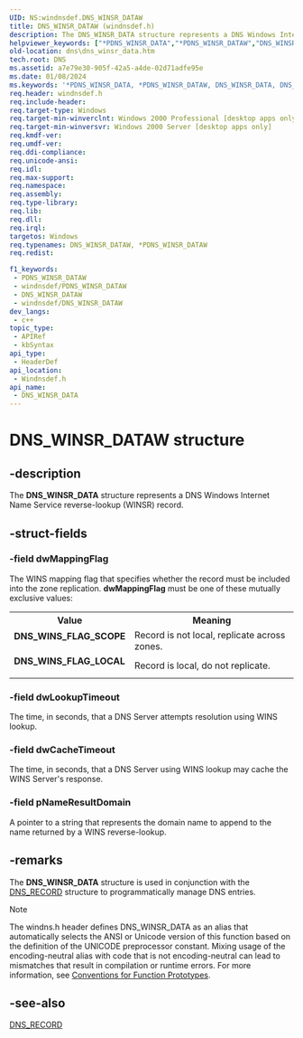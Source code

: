 ```yaml
---
UID: NS:windnsdef.DNS_WINSR_DATAW
title: DNS_WINSR_DATAW (windnsdef.h)
description: The DNS_WINSR_DATA structure represents a DNS Windows Internet Name Service reverse-lookup (WINSR) record. (Unicode)
helpviewer_keywords: ["*PDNS_WINSR_DATA","*PDNS_WINSR_DATAW","DNS_WINSR_DATA","DNS_WINSR_DATA structure [DNS]","DNS_WINSR_DATAW","DNS_WINS_FLAG_LOCAL","DNS_WINS_FLAG_SCOPE","PDNS_WINSR_DATA","PDNS_WINSR_DATA structure pointer [DNS]","_dns_dns_winsr_data","dns.dns_winsr_data","windnsdef/DNS_WINSR_DATA","windnsdef/PDNS_WINSR_DATA"]
old-location: dns\dns_winsr_data.htm
tech.root: DNS
ms.assetid: a7e79e30-905f-42a5-a4de-02d71adfe95e
ms.date: 01/08/2024
ms.keywords: '*PDNS_WINSR_DATA, *PDNS_WINSR_DATAW, DNS_WINSR_DATA, DNS_WINSR_DATA structure [DNS], DNS_WINSR_DATAW, DNS_WINS_FLAG_LOCAL, DNS_WINS_FLAG_SCOPE, PDNS_WINSR_DATA, PDNS_WINSR_DATA structure pointer [DNS], _dns_dns_winsr_data, dns.dns_winsr_data, windnsdef/DNS_WINSR_DATA, windnsdef/PDNS_WINSR_DATA'
req.header: windnsdef.h
req.include-header: 
req.target-type: Windows
req.target-min-winverclnt: Windows 2000 Professional [desktop apps only]
req.target-min-winversvr: Windows 2000 Server [desktop apps only]
req.kmdf-ver: 
req.umdf-ver: 
req.ddi-compliance: 
req.unicode-ansi: 
req.idl: 
req.max-support: 
req.namespace: 
req.assembly: 
req.type-library: 
req.lib: 
req.dll: 
req.irql: 
targetos: Windows
req.typenames: DNS_WINSR_DATAW, *PDNS_WINSR_DATAW
req.redist: 

f1_keywords:
 - PDNS_WINSR_DATAW
 - windnsdef/PDNS_WINSR_DATAW
 - DNS_WINSR_DATAW
 - windnsdef/DNS_WINSR_DATAW
dev_langs:
 - c++
topic_type:
 - APIRef
 - kbSyntax
api_type:
 - HeaderDef
api_location:
 - Windnsdef.h
api_name:
 - DNS_WINSR_DATA
---
```


# DNS_WINSR_DATAW structure


## -description

The 
<b>DNS_WINSR_DATA</b> structure represents a DNS Windows Internet Name Service reverse-lookup (WINSR) record.

## -struct-fields

### -field dwMappingFlag

The WINS mapping flag that specifies whether the record must be included into the zone replication. <b>dwMappingFlag</b> must be one of these mutually exclusive values:

<table>
<tr>
<th>Value</th>
<th>Meaning</th>
</tr>
<tr>
<td width="40%"><a id="DNS_WINS_FLAG_SCOPE"></a><a id="dns_wins_flag_scope"></a><dl>
<dt><b>DNS_WINS_FLAG_SCOPE</b></dt>
</dl>
</td>
<td width="60%">
Record is not local, replicate across zones.

</td>
</tr>
<tr>
<td width="40%"><a id="DNS_WINS_FLAG_LOCAL"></a><a id="dns_wins_flag_local"></a><dl>
<dt><b>DNS_WINS_FLAG_LOCAL</b></dt>
</dl>
</td>
<td width="60%">
Record is local, do not replicate.

</td>
</tr>
</table>

### -field dwLookupTimeout

The time, in seconds, that a DNS Server attempts resolution using WINS lookup.

### -field dwCacheTimeout

The time, in seconds, that a DNS Server using WINS lookup may cache the WINS Server's response.

### -field pNameResultDomain

A pointer to a string that represents the domain name to append to the name returned by a WINS reverse-lookup.

## -remarks

The 
<b>DNS_WINSR_DATA</b> structure is used in conjunction with the 
<a href="/windows/win32/api/windnsdef/ns-windns-dns_recorda">DNS_RECORD</a> structure to programmatically manage DNS entries.





> [!NOTE]
> The windns.h header defines DNS_WINSR_DATA as an alias that automatically selects the ANSI or Unicode version of this function based on the definition of the UNICODE preprocessor constant. Mixing usage of the encoding-neutral alias with code that is not encoding-neutral can lead to mismatches that result in compilation or runtime errors. For more information, see [Conventions for Function Prototypes](/windows/win32/intl/conventions-for-function-prototypes).

## -see-also

<a href="/windows/win32/api/windnsdef/ns-windns-dns_recorda">DNS_RECORD</a>

